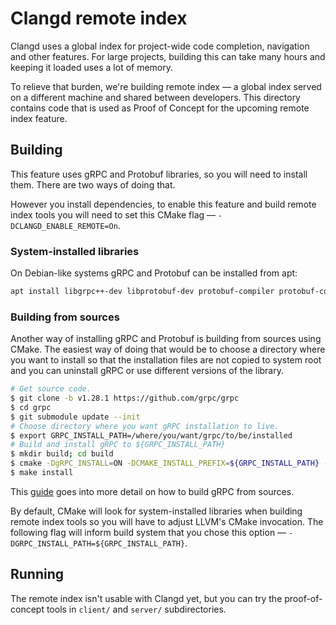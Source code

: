 # Clangd remote index

Clangd uses a global index for project-wide code completion, navigation and
other features.  For large projects, building this can take many hours and
keeping it loaded uses a lot of memory.

To relieve that burden, we're building remote index &mdash; a global index
served on a different machine and shared between developers. This directory
contains code that is used as Proof of Concept for the upcoming remote index
feature.

## Building

This feature uses gRPC and Protobuf libraries, so you will need to install them.
There are two ways of doing that.

However you install dependencies, to enable this feature and build remote index
tools you will need to set this CMake flag &mdash; `-DCLANGD_ENABLE_REMOTE=On`.

### System-installed libraries

On Debian-like systems gRPC and Protobuf can be installed from apt:

```bash
apt install libgrpc++-dev libprotobuf-dev protobuf-compiler protobuf-compiler-grpc
```

### Building from sources

Another way of installing gRPC and Protobuf is building from sources using
CMake. The easiest way of doing that would be to choose a directory where you
want to install so that the installation files are not copied to system root and
you can uninstall gRPC or use different versions of the library.

```bash
# Get source code.
$ git clone -b v1.28.1 https://github.com/grpc/grpc
$ cd grpc
$ git submodule update --init
# Choose directory where you want gRPC installation to live.
$ export GRPC_INSTALL_PATH=/where/you/want/grpc/to/be/installed
# Build and install gRPC to ${GRPC_INSTALL_PATH}
$ mkdir build; cd build
$ cmake -DgRPC_INSTALL=ON -DCMAKE_INSTALL_PREFIX=${GRPC_INSTALL_PATH} -DCMAKE_BUILD_TYPE=Release ..
$ make install
```

This [guide](https://github.com/grpc/grpc/blob/master/BUILDING.md) goes into
more detail on how to build gRPC from sources.

By default, CMake will look for system-installed libraries when building remote
index tools so you will have to adjust LLVM's CMake invocation. The following
flag will inform build system that you chose this option &mdash;
`-DGRPC_INSTALL_PATH=${GRPC_INSTALL_PATH}`.

## Running

The remote index isn't usable with Clangd yet, but you can try the
proof-of-concept tools in `client/` and `server/` subdirectories.
